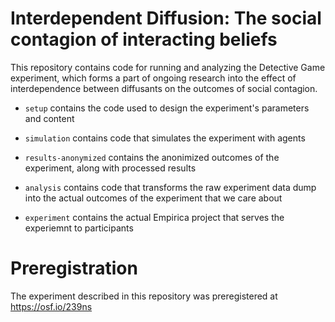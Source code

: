 # Interdependent Diffusion: The social contagion of interacting beliefs

This repository contains code for running and analyzing the Detective Game
experiment, which forms a part of ongoing research into the effect of
interdependence between diffusants on the outcomes of social contagion.

- `setup` contains the code used to design the experiment's parameters and
content

- `simulation` contains code that simulates the experiment with agents

- `results-anonymized` contains the anonimized outcomes of the experiment, along
with processed results

- `analysis` contains code that transforms the raw experiment data dump into
the actual outcomes of the experiment that we care about

- `experiment` contains the actual Empirica project that serves the experiemnt
to participants


# Preregistration

The experiment described in this repository was preregistered at https://osf.io/239ns
